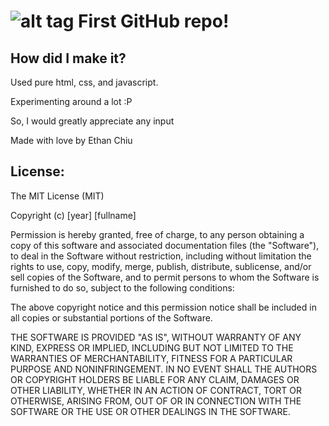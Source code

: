 ![alt tag](https://lh4.googleusercontent.com/-R9JELK5C4fM/VAkdl5pbG4I/AAAAAAAAAaQ/sD7Hf1mHofE/w1134-h709-no/photo.jpg)
First GitHub repo!
==============
**How did I make it?**
--------------
Used pure html, css, and javascript.

Experimenting around a lot :P

So, I would greatly appreciate any input 

Made with love by Ethan Chiu 

**License:**
--------------
The MIT License (MIT)

Copyright (c) [year] [fullname]

Permission is hereby granted, free of charge, to any person obtaining a copy
of this software and associated documentation files (the "Software"), to deal
in the Software without restriction, including without limitation the rights
to use, copy, modify, merge, publish, distribute, sublicense, and/or sell
copies of the Software, and to permit persons to whom the Software is
furnished to do so, subject to the following conditions:

The above copyright notice and this permission notice shall be included in all
copies or substantial portions of the Software.

THE SOFTWARE IS PROVIDED "AS IS", WITHOUT WARRANTY OF ANY KIND, EXPRESS OR
IMPLIED, INCLUDING BUT NOT LIMITED TO THE WARRANTIES OF MERCHANTABILITY,
FITNESS FOR A PARTICULAR PURPOSE AND NONINFRINGEMENT. IN NO EVENT SHALL THE
AUTHORS OR COPYRIGHT HOLDERS BE LIABLE FOR ANY CLAIM, DAMAGES OR OTHER
LIABILITY, WHETHER IN AN ACTION OF CONTRACT, TORT OR OTHERWISE, ARISING FROM,
OUT OF OR IN CONNECTION WITH THE SOFTWARE OR THE USE OR OTHER DEALINGS IN THE
SOFTWARE.
